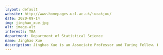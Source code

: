 ```yaml
---
layout: default
website: http://www.homepages.ucl.ac.uk/~ucakjxu/
date: 2020-09-14
img: jinghao_xue.jpg
alt: image-alt
interests: TBA
department: Department of Statistical Science
name: Jinghao Xue
description: Jinghao Xue is an Associate Professor and Turing Fellow. His research themes include statistical machine learning, multivariate and high-dimensional data analysis, statistical pattern recognition, and image analysis. He has been/is on editorial boards of Digital Signal Processing, Neurocomputing. He is a Guest Editor, IEEE Transactions on Neural Networks and Learning Systems, Neurocomputing, and Signal Processing Image Communication. He has xix PhD students at UCL, and has collaborations with Tsinghua University, China and Tsukuba University, Japan.
---
```

